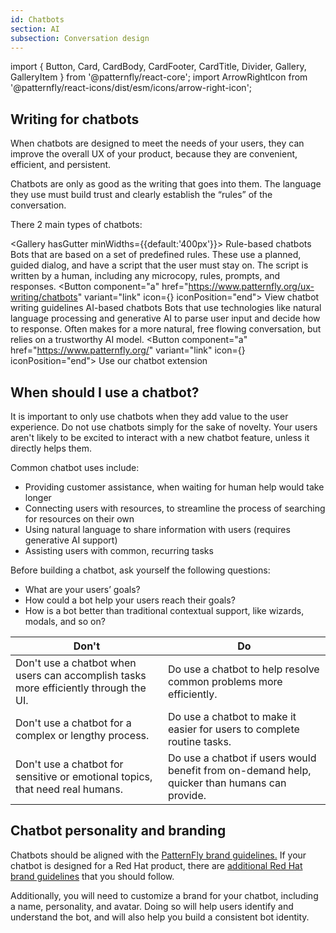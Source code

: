 ```yaml
---
id: Chatbots
section: AI
subsection: Conversation design
---
```


import { Button, Card, CardBody, CardFooter, CardTitle, Divider, Gallery, GalleryItem } from '@patternfly/react-core';
import ArrowRightIcon from '@patternfly/react-icons/dist/esm/icons/arrow-right-icon';

## Writing for chatbots 

When chatbots are designed to meet the needs of your users, they can improve the overall UX of your product, because they are convenient, efficient, and persistent. 

Chatbots are only as good as the writing that goes into them. The language they use must build trust and clearly establish the “rules” of the conversation.
 
There 2 main types of chatbots:

<Gallery hasGutter minWidths={{default:'400px'}}>
<GalleryItem>
<Card isFullHeight isLarge>
<CardTitle>Rule-based chatbots</CardTitle>
    <CardBody>Bots that are based on a set of predefined rules. These use a planned, guided dialog, and have a script that the user must stay on. The script is written by a human, including any microcopy, rules, prompts, and responses.</CardBody>
    <CardFooter> <Button component="a" href="https://www.patternfly.org/ux-writing/chatbots" variant="link" icon={<ArrowRightIcon />} iconPosition="end"> View chatbot writing guidelines  </Button></CardFooter>
</Card>
</GalleryItem>
<GalleryItem>
<Card isFullHeight isLarge >
<CardTitle>AI-based chatbots</CardTitle>
    <CardBody>Bots that use technologies like natural language processing and generative AI to parse user input and decide how to response. Often makes for a more natural, free flowing conversation, but relies on a trustworthy AI model.</CardBody>
    <CardFooter> <Button component="a" href="https://www.patternfly.org/" variant="link" icon={<ArrowRightIcon />} iconPosition="end"> Use our chatbot extension</Button> </CardFooter>
</Card>
</GalleryItem>
</Gallery>

## When should I use a chatbot?

It is important to only use chatbots when they add value to the user experience. Do not use chatbots simply for the sake of novelty. Your users aren't likely to be excited  to interact with a new chatbot feature, unless it directly helps them.

Common chatbot uses include: 
- Providing customer assistance, when waiting for human help would take longer
- Connecting users with resources, to streamline the process of searching for resources on their own
- Using natural language to share information with users (requires generative AI support)
- Assisting users with common, recurring tasks

Before building a chatbot, ask yourself the following questions: 
- What are your users’ goals?
- How could a bot help your users reach their goals? 
- How is a bot better than traditional contextual support, like wizards, modals, and so on?

| **Don't** | **Do** |
| --- | --- |
| Don't use a chatbot when users can accomplish tasks more efficiently through the UI. | Do use a chatbot to help resolve common problems more efficiently. |
| Don't use a chatbot for a complex or lengthy process. | Do use a chatbot to make it easier for users to complete routine tasks. | 
| Don't use a chatbot for sensitive or emotional topics, that need real humans. | Do use a chatbot if users would benefit from on-demand help, quicker than humans can provide. | 

## Chatbot personality and branding

Chatbots should be aligned with the [PatternFly brand guidelines.](/ux-writing/brand-voice-and-tone) If your chatbot is designed for a Red Hat product, there are [additional Red Hat brand guidelines](https://www.redhat.com/en/about/brand/standards) that you should follow. 

Additionally, you will need to customize a brand for your chatbot, including a name, personality, and avatar. Doing so will help users identify and understand the bot, and will also help you build a consistent bot identity. 





